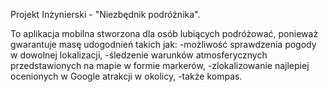 Projekt Inżynierski - "Niezbędnik podróżnika".

To aplikacja mobilna stworzona dla osób lubiących podróżować, ponieważ gwarantuje masę udogodnień takich jak: 
-możliwość sprawdzenia pogody w dowolnej lokalizacji, 
-śledzenie warunków atmosferycznych przedstawionych na mapie w formie markerów, 
-zlokalizowanie najlepiej ocenionych w Google atrakcji w okolicy, 
-także kompas.
